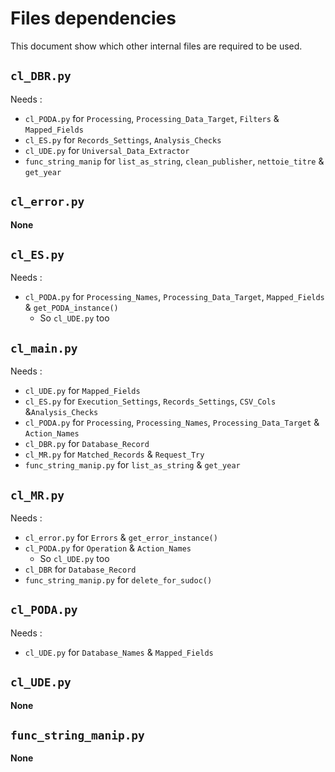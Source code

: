 # Files dependencies

This document show which other internal files are required to be used.

## `cl_DBR.py`

Needs :

* `cl_PODA.py` for `Processing`, `Processing_Data_Target`, `Filters` & `Mapped_Fields`
* `cl_ES.py` for `Records_Settings`, `Analysis_Checks`
* `cl_UDE.py` for `Universal_Data_Extractor`
* `func_string_manip` for `list_as_string`, `clean_publisher`, `nettoie_titre` & `get_year`

## `cl_error.py`

__None__

## `cl_ES.py`

Needs :

* `cl_PODA.py` for `Processing_Names`, `Processing_Data_Target`, `Mapped_Fields` & `get_PODA_instance()`
  * So `cl_UDE.py` too

## `cl_main.py`

Needs :

* `cl_UDE.py` for `Mapped_Fields`
* `cl_ES.py` for `Execution_Settings`, `Records_Settings`, `CSV_Cols` &`Analysis_Checks`
* `cl_PODA.py` for `Processing`, `Processing_Names`, `Processing_Data_Target` & `Action_Names`
* `cl_DBR.py` for `Database_Record`
* `cl_MR.py` for `Matched_Records` & `Request_Try`
* `func_string_manip.py` for `list_as_string` & `get_year`

## `cl_MR.py`

Needs :

* `cl_error.py` for `Errors` & `get_error_instance()`
* `cl_PODA.py` for `Operation` & `Action_Names`
  * So `cl_UDE.py` too
* `cl_DBR` for `Database_Record`
* `func_string_manip.py` for `delete_for_sudoc()`

## `cl_PODA.py`

Needs :

* `cl_UDE.py` for `Database_Names` & `Mapped_Fields`

## `cl_UDE.py`

__None__

## `func_string_manip.py`

__None__
